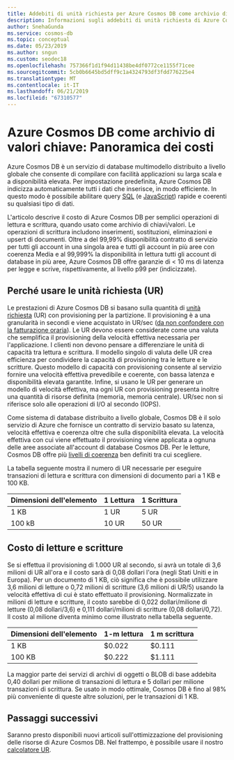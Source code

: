 ```yaml
---
title: Addebiti di unità richiesta per Azure Cosmos DB come archivio di valori chiave
description: Informazioni sugli addebiti di unità richiesta di Azure Cosmos DB per semplici operazioni di lettura e scrittura, quando si usa Cosmos DB come archivio di chiavi/valori.
author: SnehaGunda
ms.service: cosmos-db
ms.topic: conceptual
ms.date: 05/23/2019
ms.author: sngun
ms.custom: seodec18
ms.openlocfilehash: 757366f1d1f94d11438be4df0772ce1155f71cee
ms.sourcegitcommit: 5cb0b6645bd5dff9c1a4324793df3fdd776225e4
ms.translationtype: MT
ms.contentlocale: it-IT
ms.lasthandoff: 06/21/2019
ms.locfileid: "67310577"
---
```

# <a name="azure-cosmos-db-as-a-key-value-store--cost-overview"></a>Azure Cosmos DB come archivio di valori chiave: Panoramica dei costi

Azure Cosmos DB è un servizio di database multimodello distribuito a livello globale che consente di compilare con facilità applicazioni su larga scala e a disponibilità elevata. Per impostazione predefinita, Azure Cosmos DB indicizza automaticamente tutti i dati che inserisce, in modo efficiente. In questo modo è possibile abilitare query [SQL](how-to-sql-query.md) (e [JavaScript](stored-procedures-triggers-udfs.md)) rapide e coerenti su qualsiasi tipo di dati. 

L'articolo descrive il costo di Azure Cosmos DB per semplici operazioni di lettura e scrittura, quando usato come archivio di chiavi/valori. Le operazioni di scrittura includono inserimenti, sostituzioni, eliminazioni e upsert di documenti. Oltre a del 99,99% disponibilità contratto di servizio per tutti gli account in una singola area e tutti gli account in più aree con coerenza Media e al 99,999% la disponibilità in lettura tutti gli account di database in più aree, Azure Cosmos DB offre garanzie di < 10 ms di latenza per legge e scrive, rispettivamente, al livello p99 per (indicizzate). 

## <a name="why-we-use-request-units-rus"></a>Perché usare le unità richiesta (UR)

Le prestazioni di Azure Cosmos DB si basano sulla quantità di [unità richiesta](request-units.md) (UR) con provisioning per la partizione. Il provisioning è a una granularità in secondi e viene acquistato in UR/sec ([da non confondere con la fatturazione oraria](https://azure.microsoft.com/pricing/details/cosmos-db/)). Le UR devono essere considerate come una valuta che semplifica il provisioning della velocità effettiva necessaria per l'applicazione. I clienti non devono pensare a differenziare le unità di capacità tra lettura e scrittura. Il modello singolo di valuta delle UR crea efficienza per condividere la capacità di provisioning tra le letture e le scritture. Questo modello di capacità con provisioning consente al servizio fornire una velocità effettiva prevedibile e coerente, con bassa latenza e disponibilità elevata garantite. Infine, si usano le UR per generare un modello di velocità effettiva, ma ogni UR con provisioning presenta inoltre una quantità di risorse definita (memoria, memoria centrale). UR/sec non si riferisce solo alle operazioni di I/O al secondo (IOPS).

Come sistema di database distribuito a livello globale, Cosmos DB è il solo servizio di Azure che fornisce un contratto di servizio basato su latenza, velocità effettiva e coerenza oltre che sulla disponibilità elevata. La velocità effettiva con cui viene effettuato il provisioning viene applicata a ognuna delle aree associate all'account di database Cosmos DB. Per le letture, Cosmos DB offre più [livelli di coerenza](consistency-levels.md) ben definiti tra cui scegliere. 

La tabella seguente mostra il numero di UR necessarie per eseguire transazioni di lettura e scrittura con dimensioni di documento pari a 1 KB e 100 KB.

|Dimensioni dell'elemento|1 Lettura|1 Scrittura|
|-------------|------|-------|
|1 KB|1 UR|5 UR|
|100 kB|10 UR|50 UR|

## <a name="cost-of-reads-and-writes"></a>Costo di letture e scritture

Se si effettua il provisioning di 1.000 UR al secondo, si avrà un totale di 3,6 milioni di UR all'ora e il costo sarà di 0,08 dollari l'ora (negli Stati Uniti e in Europa). Per un documento di 1 KB, ciò significa che è possibile utilizzare 3,6 milioni di letture o 0,72 milioni di scritture (3,6 milioni di UR/5) usando la velocità effettiva di cui è stato effettuato il provisioning. Normalizzate in milioni di letture e scritture, il costo sarebbe di 0,022 dollari/milione di letture (0,08 dollari/3,6) e 0,111 dollari/milioni di scritture (0,08 dollari/0,72). Il costo al milione diventa minimo come illustrato nella tabella seguente.

|Dimensioni dell'elemento|1-m lettura|1 m scrittura|
|-------------|-------|--------|
|1 KB|$0.022|$0.111|
|100 KB|$0.222|$1.111|


La maggior parte dei servizi di archivi di oggetti o BLOB di base addebita 0,40 dollari per milione di transazioni di lettura e 5 dollari per milione transazioni di scrittura. Se usato in modo ottimale, Cosmos DB è fino al 98% più conveniente di queste altre soluzioni, per le transazioni di 1 KB.

## <a name="next-steps"></a>Passaggi successivi

Saranno presto disponibili nuovi articoli sull'ottimizzazione del provisioning delle risorse di Azure Cosmos DB. Nel frattempo, è possibile usare il nostro [calcolatore UR](https://www.documentdb.com/capacityplanner).

